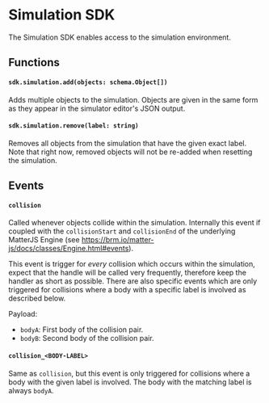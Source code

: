 # Simulation SDK
The Simulation SDK enables access to the simulation environment.

## Functions
#### `sdk.simulation.add(objects: schema.Object[])`
Adds multiple objects to the simulation. Objects are given in the same form as they appear in the simulator editor's JSON output.

#### `sdk.simulation.remove(label: string)`
Removes all objects from the simulation that have the given exact label. Note that right now, removed objects will not be re-added when resetting the simulation.

## Events
#### `collision`
Called whenever objects collide within the simulation. Internally this event if coupled with the `collisionStart` and `collisionEnd` of the underlying MatterJS Engine (see https://brm.io/matter-js/docs/classes/Engine.html#events).

This event is trigger for *every* collision which occurs within the simulation, expect that the handle will be called very frequently, therefore keep the handler as short as possible. There are also specific events which are only triggered for collisions where a body with a specific label is involved as described below.

Payload:
- `bodyA`: First body of the collision pair.
- `bodyB`: Second body of the collision pair.

#### `collision_<BODY-LABEL>`
Same as `collision`, but this event is only triggered for collisions where a body with the given label is involved. The body with the matching label is always `bodyA`.
